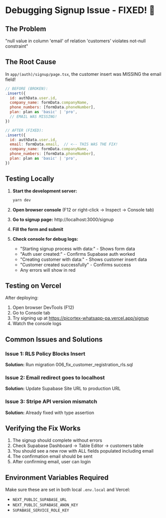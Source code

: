 # Debugging Signup Issue - FIXED! 🎉

## The Problem
"null value in column 'email' of relation 'customers' violates not-null constraint"

## The Root Cause
In `app/(auth)/signup/page.tsx`, the customer insert was MISSING the email field!

```javascript
// BEFORE (BROKEN):
.insert({
  id: authData.user.id,
  company_name: formData.companyName,
  phone_numbers: [formData.phoneNumber],
  plan: plan as 'basic' | 'pro',
  // EMAIL WAS MISSING!
})

// AFTER (FIXED):
.insert({
  id: authData.user.id,
  email: formData.email,  // <-- THIS WAS THE FIX!
  company_name: formData.companyName,
  phone_numbers: [formData.phoneNumber],
  plan: plan as 'basic' | 'pro',
})
```

## Testing Locally

1. **Start the development server:**
   ```bash
   yarn dev
   ```

2. **Open browser console** (F12 or right-click → Inspect → Console tab)

3. **Go to signup page:** http://localhost:3000/signup

4. **Fill the form and submit**

5. **Check console for debug logs:**
   - "Starting signup process with data:" - Shows form data
   - "Auth user created:" - Confirms Supabase auth worked
   - "Creating customer with data:" - Shows customer insert data
   - "Customer created successfully" - Confirms success
   - Any errors will show in red

## Testing on Vercel

After deploying:
1. Open browser DevTools (F12)
2. Go to Console tab
3. Try signing up at https://picortex-whatsapp-pa.vercel.app/signup
4. Watch the console logs

## Common Issues and Solutions

### Issue 1: RLS Policy Blocks Insert
**Solution:** Run migration 006_fix_customer_registration_rls.sql

### Issue 2: Email redirect goes to localhost
**Solution:** Update Supabase Site URL to production URL

### Issue 3: Stripe API version mismatch
**Solution:** Already fixed with type assertion

## Verifying the Fix Works

1. The signup should complete without errors
2. Check Supabase Dashboard → Table Editor → customers table
3. You should see a new row with ALL fields populated including email
4. The confirmation email should be sent
5. After confirming email, user can login

## Environment Variables Required

Make sure these are set in both local `.env.local` and Vercel:
- `NEXT_PUBLIC_SUPABASE_URL`
- `NEXT_PUBLIC_SUPABASE_ANON_KEY`
- `SUPABASE_SERVICE_ROLE_KEY`